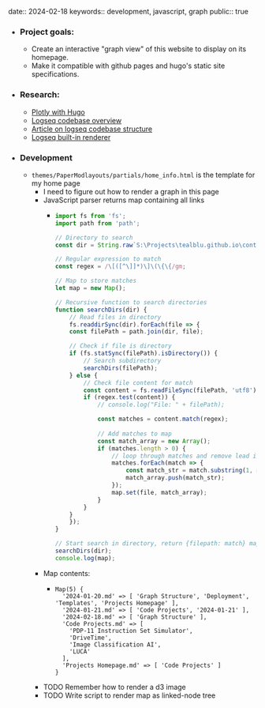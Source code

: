 date:: 2024-02-18
keywords:: development, javascript, graph
public:: true

- ### Project goals:
	- Create an interactive "graph view" of this website to display on its homepage.
	- Make it compatible with github pages and hugo's static site specifications.
- ### Research:
	- [Plotly with Hugo](https://mertbakir.gitlab.io/hugo/plotly-with-hugo/)
	- [Logseq codebase overview](https://github.com/logseq/logseq/blob/master/CODEBASE_OVERVIEW.md)
	- [Article on logseq codebase structure](https://docs.logseq.com/#/page/The%20Refactoring%20Of%20Logseq)
	- [Logseq built-in renderer](https://github.com/logseq/logseq/blob/master/src/main/frontend/extensions/graph/pixi.cljs)
- ### Development
	- `themes/PaperModlayouts/partials/home_info.html` is the template for my home page
		- I need to figure out how to render a graph in this page
		- JavaScript parser returns map containing all links
			- ```javascript
			  import fs from 'fs';
			  import path from 'path';
			  
			  // Directory to search 
			  const dir = String.raw`S:\Projects\tealblu.github.io\content\pages`;
			  
			  // Regular expression to match
			  const regex = /\[([^\]]*)\]\(\{\{/gm; 
			  
			  // Map to store matches
			  let map = new Map();
			  
			  // Recursive function to search directories
			  function searchDirs(dir) {
			      // Read files in directory
			      fs.readdirSync(dir).forEach(file => {
			      const filePath = path.join(dir, file);
			  
			      // Check if file is directory
			      if (fs.statSync(filePath).isDirectory()) {
			          // Search subdirectory
			          searchDirs(filePath);
			      } else {
			          // Check file content for match
			          const content = fs.readFileSync(filePath, 'utf8');
			          if (regex.test(content)) {
			              // console.log("File: " + filePath);
			  
			              const matches = content.match(regex);
			              
			              // Add matches to map
			              const match_array = new Array();
			              if (matches.length > 0) {
			                  // loop through matches and remove lead ing [ and trailing ]({{
			                  matches.forEach(match => {
			                      const match_str = match.substring(1, match.indexOf(']'));
			                      match_array.push(match_str);
			                  });
			                  map.set(file, match_array);
			              }
			          }
			      }
			      });
			  }
			  
			  // Start search in directory, return {filepath: match} map
			  searchDirs(dir);
			  console.log(map);
			  ```
		- Map contents:
			- ```
			  Map(5) {
			    '2024-01-20.md' => [ 'Graph Structure', 'Deployment', 'Templates', 'Projects Homepage' ],
			    '2024-01-21.md' => [ 'Code Projects', '2024-01-21' ],
			    '2024-02-18.md' => [ 'Graph Structure' ],
			    'Code Projects.md' => [
			      'PDP-11 Instruction Set Simulator',
			      'DriveTime',
			      'Image Classification AI',
			      'LUCA'
			    ],
			    'Projects Homepage.md' => [ 'Code Projects' ]
			  }
			  ```
		- TODO Remember how to render a d3 image
		- TODO Write script to render map as linked-node tree